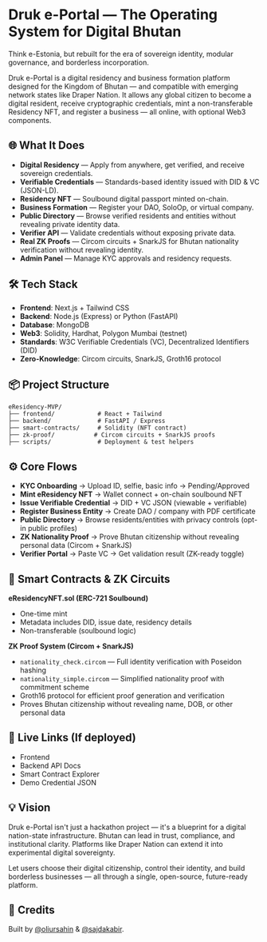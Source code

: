 # Druk e-Portal — The Operating System for Digital Bhutan

Think e-Estonia, but rebuilt for the era of sovereign identity, modular governance, and borderless incorporation.

Druk e-Portal is a digital residency and business formation platform designed for the Kingdom of Bhutan — and compatible with emerging network states like Draper Nation. It allows any global citizen to become a digital resident, receive cryptographic credentials, mint a non-transferable Residency NFT, and register a business — all online, with optional Web3 components.

## 🌐 What It Does

- **Digital Residency** — Apply from anywhere, get verified, and receive sovereign credentials.
- **Verifiable Credentials** — Standards-based identity issued with DID & VC (JSON-LD).
- **Residency NFT** — Soulbound digital passport minted on-chain.
- **Business Formation** — Register your DAO, SoloOp, or virtual company.
- **Public Directory** — Browse verified residents and entities without revealing private identity data.
- **Verifier API** — Validate credentials without exposing private data.
- **Real ZK Proofs** — Circom circuits + SnarkJS for Bhutan nationality verification without revealing identity.
- **Admin Panel** — Manage KYC approvals and residency requests.

## 🛠️ Tech Stack

- **Frontend**: Next.js + Tailwind CSS
- **Backend**: Node.js (Express) or Python (FastAPI)
- **Database**: MongoDB
- **Web3**: Solidity, Hardhat, Polygon Mumbai (testnet)
- **Standards**: W3C Verifiable Credentials (VC), Decentralized Identifiers (DID)
- **Zero-Knowledge**: Circom circuits, SnarkJS, Groth16 protocol

## 📦 Project Structure

```
eResidency-MVP/
├── frontend/            # React + Tailwind
├── backend/             # FastAPI / Express
├── smart-contracts/     # Solidity (NFT contract)
├── zk-proof/           # Circom circuits + SnarkJS proofs
├── scripts/             # Deployment & test helpers
```

## ⚙️ Core Flows

- **KYC Onboarding** → Upload ID, selfie, basic info → Pending/Approved
- **Mint eResidency NFT** → Wallet connect + on-chain soulbound NFT
- **Issue Verifiable Credential** → DID + VC JSON (viewable + verifiable)
- **Register Business Entity** → Create DAO / company with PDF certificate
- **Public Directory** → Browse residents/entities with privacy controls (opt-in public profiles)
- **ZK Nationality Proof** → Prove Bhutan citizenship without revealing personal data (Circom + SnarkJS)
- **Verifier Portal** → Paste VC → Get validation result (ZK-ready toggle)

## 🔐 Smart Contracts & ZK Circuits

**eResidencyNFT.sol (ERC-721 Soulbound)**
- One-time mint
- Metadata includes DID, issue date, residency details
- Non-transferable (soulbound logic)

**ZK Proof System (Circom + SnarkJS)**
- `nationality_check.circom` — Full identity verification with Poseidon hashing
- `nationality_simple.circom` — Simplified nationality proof with commitment scheme
- Groth16 protocol for efficient proof generation and verification
- Proves Bhutan citizenship without revealing name, DOB, or other personal data

## 🔗 Live Links (If deployed)

- Frontend
- Backend API Docs
- Smart Contract Explorer
- Demo Credential JSON

## 💡 Vision

Druk e-Portal isn't just a hackathon project — it's a blueprint for a digital nation-state infrastructure. Bhutan can lead in trust, compliance, and institutional clarity. Platforms like Draper Nation can extend it into experimental digital sovereignty.

Let users choose their digital citizenship, control their identity, and build borderless businesses — all through a single, open-source, future-ready platform.

## 👥 Credits

Built by [@oliursahin](https://oliursahin.co.uk) & [@sajdakabir](https://github.com/sajdakabir).
